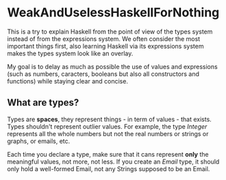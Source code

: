 WeakAndUselessHaskellForNothing
===============================

This is a try to explain Haskell from the point of view of the types system instead of from the expressions system.
We often consider the most important things first, also learning Haskell via its expressions system makes the types system look like an overlay.

My goal is to delay as much as possible the use of values and expressions (such as numbers, caracters, booleans but also all constructors and
functions) while staying clear and concise.

## What are types?
Types are **spaces**, they represent things - in term of values - that exists.
Types shouldn't represent outlier values.
For example, the type *Integer* represents all the whole numbers but not the real numbers or strings or graphs, or emails, etc.

Each time you declare a type, make sure that it cans represent **only** the meaningful values, not more, not less.
If you create an *Email* type, it should only hold a well-formed Email, not any Strings supposed to be an Email.


